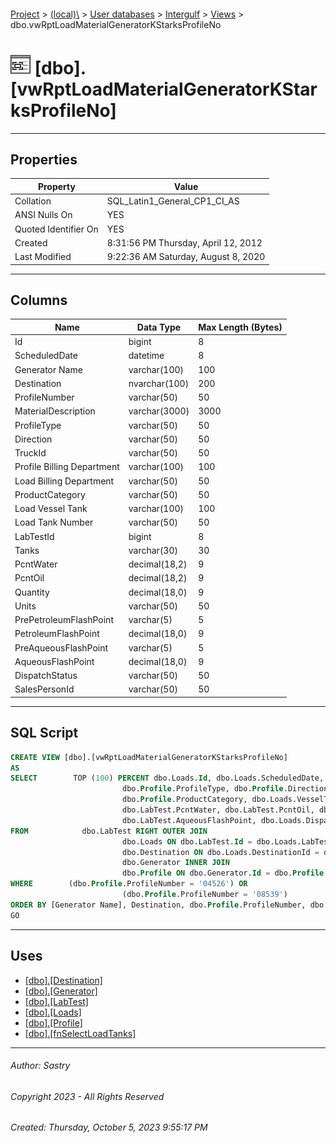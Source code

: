 #### 

[Project](../../../../index.md) > [(local)\\](../../../index.md) > [User databases](../../index.md) > [Intergulf](../index.md) > [Views](Views.md) > dbo.vwRptLoadMaterialGeneratorKStarksProfileNo

# ![Views](../../../../Images/View32.png) [dbo].[vwRptLoadMaterialGeneratorKStarksProfileNo]

---

## <a name="#properties"></a>Properties

| Property | Value |
|---|---|
| Collation | SQL_Latin1_General_CP1_CI_AS |
| ANSI Nulls On | YES |
| Quoted Identifier On | YES |
| Created | 8:31:56 PM Thursday, April 12, 2012 |
| Last Modified | 9:22:36 AM Saturday, August 8, 2020 |


---

## <a name="#columns"></a>Columns

| Name | Data Type | Max Length (Bytes) |
|---|---|---|
| Id | bigint | 8 |
| ScheduledDate | datetime | 8 |
| Generator Name | varchar(100) | 100 |
| Destination | nvarchar(100) | 200 |
| ProfileNumber | varchar(50) | 50 |
| MaterialDescription | varchar(3000) | 3000 |
| ProfileType | varchar(50) | 50 |
| Direction | varchar(50) | 50 |
| TruckId | varchar(50) | 50 |
| Profile Billing Department | varchar(100) | 100 |
| Load Billing Department | varchar(50) | 50 |
| ProductCategory | varchar(50) | 50 |
| Load Vessel Tank | varchar(100) | 100 |
| Load Tank Number | varchar(50) | 50 |
| LabTestId | bigint | 8 |
| Tanks | varchar(30) | 30 |
| PcntWater | decimal(18,2) | 9 |
| PcntOil | decimal(18,2) | 9 |
| Quantity | decimal(18,0) | 9 |
| Units | varchar(50) | 50 |
| PrePetroleumFlashPoint | varchar(5) | 5 |
| PetroleumFlashPoint | decimal(18,0) | 9 |
| PreAqueousFlashPoint | varchar(5) | 5 |
| AqueousFlashPoint | decimal(18,0) | 9 |
| DispatchStatus | varchar(50) | 50 |
| SalesPersonId | varchar(50) | 50 |


---

## <a name="#sqlscript"></a>SQL Script

```sql
CREATE VIEW [dbo].[vwRptLoadMaterialGeneratorKStarksProfileNo]
AS
SELECT        TOP (100) PERCENT dbo.Loads.Id, dbo.Loads.ScheduledDate, dbo.Generator.Name AS [Generator Name], dbo.Destination.Name AS Destination, dbo.Profile.ProfileNumber, dbo.Profile.MaterialDescription, 
                         dbo.Profile.ProfileType, dbo.Profile.Direction, dbo.Loads.TruckId, dbo.Profile.BillingDepartment AS [Profile Billing Department], dbo.Loads.BillingDepartment AS [Load Billing Department], 
                         dbo.Profile.ProductCategory, dbo.Loads.VesselTank AS [Load Vessel Tank], dbo.Loads.TankNumber AS [Load Tank Number], dbo.Loads.LabTestId, dbo.fnSelectLoadTanks(dbo.Loads.LabTestId) AS Tanks, 
                         dbo.LabTest.PcntWater, dbo.LabTest.PcntOil, dbo.LabTest.Quantity, dbo.LabTest.Units, dbo.LabTest.PrePetroleumFlashPoint, dbo.LabTest.PetroleumFlashPoint, dbo.LabTest.PreAqueousFlashPoint, 
                         dbo.LabTest.AqueousFlashPoint, dbo.Loads.DispatchStatus, dbo.Loads.SalesPersonId
FROM            dbo.LabTest RIGHT OUTER JOIN
                         dbo.Loads ON dbo.LabTest.Id = dbo.Loads.LabTestId LEFT OUTER JOIN
                         dbo.Destination ON dbo.Loads.DestinationId = dbo.Destination.Id LEFT OUTER JOIN
                         dbo.Generator INNER JOIN
                         dbo.Profile ON dbo.Generator.Id = dbo.Profile.GeneratorId ON dbo.Loads.ProfileId = dbo.Profile.Id
WHERE        (dbo.Profile.ProfileNumber = '04526') OR
                         (dbo.Profile.ProfileNumber = '08539')
ORDER BY [Generator Name], Destination, dbo.Profile.ProfileNumber, dbo.Loads.ScheduledDate
GO

```


---

## <a name="#uses"></a>Uses

* [[dbo].[Destination]](../Tables/dbo_Destination.md)
* [[dbo].[Generator]](../Tables/dbo_Generator.md)
* [[dbo].[LabTest]](../Tables/dbo_LabTest.md)
* [[dbo].[Loads]](../Tables/dbo_Loads.md)
* [[dbo].[Profile]](../Tables/dbo_Profile.md)
* [[dbo].[fnSelectLoadTanks]](../Programmability/Functions/Scalar-valued_Functions/dbo_fnSelectLoadTanks.md)


---

###### Author:  Sastry

###### Copyright 2023 - All Rights Reserved

###### Created: Thursday, October 5, 2023 9:55:17 PM

